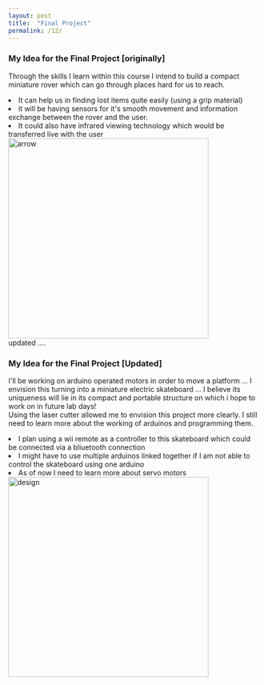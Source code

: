 ```yaml
---
layout: post
title:  "Final Project"
permalink: /12/
---
```


### My Idea for the Final Project [originally]

Through the skills I learn within this course I intend to build a compact miniature rover which can go through places hard for us to reach.
<li>It can help us in finding lost items quite easily (using a grip material)
<li>it will be having sensors for it's smooth movement and information exchange between the rover and the user.
<li> It could also have infrared viewing technology which would be transferred live with the user
<br>
<img src="arrow.jfif" alt="arrow" style="height: 400px; max-width: 125%"> 
<br>
updated .... 
<br>

### My Idea for the Final Project [Updated]

I'll be working on arduino operated motors in order to move a platform ... I envision this turning into a miniature electric skateboard ... I believe its uniqueness will lie in its compact and portable structure on which i hope to work on in future lab days! 
<br>
Using the laser cutter allowed me to envision this project more clearly. I still need to learn more about the working of arduinos and programming them. 
<br>
<li> I plan using a wii remote as a controller to this skateboard which could be connected via a bliuetooth connection
<li> I might have to use multiple arduinos linked together if I am not able to control the skateboard using one arduino
<li> As of now I need to learn more about servo motors
<br>
<img src="miniboard.jpg" alt="design" style="height: 400px; max-width: 125%"> 


<!-- You can include comments that will not be translated to HTML -->

<!-- You can include links and images in the following format: -->




<!-- Or, you can also directly include HTML, for example to make a split image -->




<!-- You can also use HTML tags to include a video -->


<!-- Or to add a download link to any (reasonably small) file in your permalink directory -->


